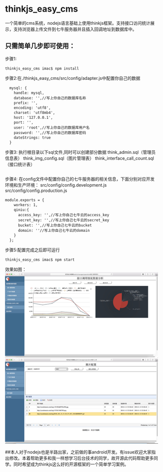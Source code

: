 # thinkjs_easy_cms
一个简单的cms系统，nodejs语言基础上使用thinkjs框架。支持接口访问统计展示，支持浏览器上传文件到七牛服务器并且插入回调地址到数据库中。
## 只需简单几步即可使用：
步骤1:

```
thinkjs_easy_cms imac$ npm install
```

步骤2:在./thinkjs_easy_cms/src/config/adapter.js中配置你自己的数据

```
  mysql: {
    handle: mysql,
    database: '',//写上你自己的数据库名称
    prefix: '',
    encoding: 'utf8',
    charset: 'utf8mb4',
    host: '127.0.0.1',
    port: '',
    user: 'root',//写上你自己的数据库用户名
    password: '',//写上你自己的数据库密码
    dateStrings: true
  }
```
步骤3:
执行根目录以下sql文件,同时可以创建部分数据
think_admin.sql（管理员信息表）
think_img_config.sql（图片管理表）
think_interface_call_count.sql（接口统计表）
```
```
步骤4:
在config文件中配置你自己的七牛服务器的相关信息，下面分别对应开发环境和生产环境：
src/config/config.development.js
src/config/config.production.js
```
module.exports = {
    workers: 1,
    qiniu:{
      access_key: '',//写上你自己七牛云的access_key
      secret_key: '',//写上你自己七牛云的secret_key
      bucket: '',//写上你自己七牛云的bucket
      domain: ''//写上你自己七牛云的domain   
    }
  };
```
步骤5:配置完成之后即可运行

```
thinkjs_easy_cms imac$ npm start
```

效果如图：
 ![Alt](https://github.com/basillee/thinkjs_easy_cms/blob/master/接口统计展示.jpg)
 ![Alt](https://github.com/basillee/thinkjs_easy_cms/blob/master/七牛云图片上传同时写入到数据库中.png)
 
##本人对于nodejs也是半路出家，之前做的事android开发。有issue欢迎大家指出修改。本着帮助更多和我一样想学习后台技术的同学，故开源此代码帮助更多同学。同时希望成为thinkjs这么好的开源框架的一个简单学习案例。
 
 


